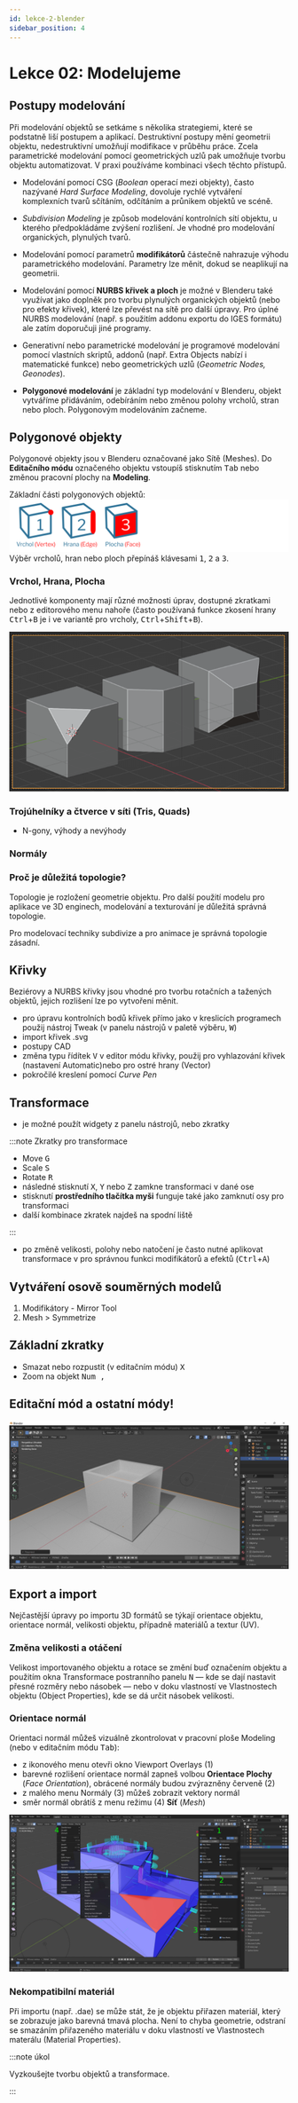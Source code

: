 ```yaml
---
id: lekce-2-blender
sidebar_position: 4
---
```


# Lekce 02: Modelujeme
## Postupy modelování
Při modelování objektů se setkáme s několika strategiemi, které se podstatně liší postupem a aplikací. Destruktivní postupy mění geometrii objektu, nedestruktivní umožňují modifikace v průběhu práce. Zcela parametrické modelování pomocí geometrických uzlů pak umožňuje tvorbu objektu automatizovat. V praxi používáme kombinaci všech těchto přístupů.

- Modelování pomocí CSG (*Boolean* operací mezi objekty), často nazývané *Hard Surface Modeling*, dovoluje rychlé vytváření komplexních tvarů sčítáním, odčítáním a průnikem objektů ve scéně.

- *Subdivision Modeling* je způsob modelování kontrolních sítí objektu, u kterého předpokládáme zvýšení rozlišení. Je vhodné pro modelování organických, plynulých tvarů.

- Modelování pomocí parametrů **modifikátorů** částečně nahrazuje výhodu parametrického modelování. Parametry lze měnit, dokud se neaplikují na geometrii.

- Modelování pomocí **NURBS křivek a ploch** je možné v Blenderu také využívat jako doplněk pro tvorbu plynulých organických objektů (nebo pro efekty křivek), které lze převést na sítě pro další úpravy. Pro úplné NURBS modelování (např. s použitím addonu exportu do IGES formátu) ale zatím doporučuji jiné programy.

- Generativní nebo parametrické modelování je programové modelování pomocí vlastních skriptů, addonů (např. Extra Objects nabízí i matematické funkce) nebo geometrických uzlů (*Geometric Nodes, Geonodes*).

- **Polygonové modelování** je základní typ modelování v Blenderu, objekt vytváříme přidáváním, odebíráním nebo změnou polohy vrcholů, stran nebo ploch. Polygonovým modelováním začneme.

## Polygonové objekty
Polygonové objekty jsou v Blenderu označované jako Sítě (Meshes).
Do **Editačního módu** označeného objektu vstoupíš stisknutím <kbd>Tab</kbd> nebo změnou pracovní plochy na **Modeling**.

Základní části polygonových objektů:
![image](../img/blender01-edit.svg)
Výběr vrcholů, hran nebo ploch přepínáš klávesami <kbd>1</kbd>, <kbd>2</kbd> a <kbd>3</kbd>.

### Vrchol, Hrana, Plocha
Jednotlivé komponenty mají různé možnosti úprav, dostupné zkratkami nebo z editorového menu nahoře (často používaná funkce zkosení hrany <kbd>Ctrl</kbd>+<kbd>B</kbd> je i ve variantě pro vrcholy, <kbd>Ctrl</kbd>+<kbd>Shift</kbd>+<kbd>B</kbd>).

![Blender vertex bevel](./images/blender-bevel-vertex.png 'Beveling of vertex, edges, and faces in Blender')


### Trojúhelníky a čtverce v síti (Tris, Quads)
- N-gony, výhody a nevýhody
### Normály


### Proč je důležitá topologie?
Topologie je rozložení geometrie objektu. Pro další použití modelu pro aplikace ve 3D enginech, modelování a texturování je důležitá správná topologie.

Pro modelovací techniky subdivize a pro animace je správná topologie zásadní.

## Křivky
Beziérovy a NURBS křivky jsou vhodné pro tvorbu rotačních a tažených objektů, jejich rozlišení lze po vytvoření měnit.

- pro úpravu kontrolních bodů křivek přímo jako v kreslicích programech použij nástroj Tweak (v panelu nástrojů v paletě výběru, <kbd>W</kbd>)
- import křivek .svg
- postupy CAD
- změna typu řídítek <kbd>V</kbd> v editor módu křivky, použij pro vyhlazování křivek (nastavení Automatic)nebo pro ostré hrany (Vector)
- pokročilé kreslení pomocí *Curve Pen*
## Transformace
- je možné použít widgety z panelu nástrojů, nebo zkratky

:::note Zkratky pro transformace

- Move <kbd>G</kbd>
- Scale <kbd>S</kbd>
- Rotate <kbd>R</kbd>
- následné stisknutí <kbd>X</kbd>, <kbd>Y</kbd> nebo <kbd>Z</kbd> zamkne transformaci v dané ose
- stisknutí **prostředního tlačítka myši** funguje také jako zamknutí osy pro transformaci
- další kombinace zkratek najdeš na spodní liště

:::

- po změně velikosti, polohy nebo natočení je často nutné aplikovat transformace v pro správnou funkci modifikátorů a efektů (<kbd>Ctrl</kbd>+<kbd>A</kbd>)
## Vytváření osově souměrných modelů
1. Modifikátory - Mirror Tool
2. Mesh > Symmetrize


## Základní zkratky

- Smazat nebo rozpustit (v editačním módu) <kbd>X</kbd>
- Zoom na objekt <kbd>Num ,</kbd>

## Editační mód a ostatní módy!

![image](./images/blender-screen.png)


## Export a import
Nejčastější úpravy po importu 3D formátů se týkají orientace objektu, orientace normál, velikosti objektu, případně materiálů a textur (UV).

### Změna velikosti a otáčení
Velikost importovaného objektu a rotace se změní buď označením objektu a použitím okna Transformace postranního panelu <kbd>N</kbd> — kde se dají nastavit přesné rozměry nebo násobek — nebo v doku vlastností ve Vlastnostech objektu (Object Properties), kde se dá určit násobek velikosti.

### Orientace normál
Orientaci normál můžeš vizuálně zkontrolovat v pracovní ploše Modeling (nebo v editačním módu <kbd>Tab</kbd>):

- z ikonového menu otevři okno Viewport Overlays (1)
- barevné rozlišení orientace normál zapneš volbou **Orientace Plochy** (*Face Orientation*), obrácené normály budou zvýrazněny červeně (2)
- z malého menu Normály (3) můžeš zobrazit vektory normál
- směr normál obrátíš z menu režimu (4) **Síť** (*Mesh*)

![image](./images/blender-normals.jpg)

### Nekompatibilní materiál
Při importu (např. .dae) se může stát, že je objektu přiřazen materiál, který se zobrazuje jako barevná tmavá plocha. Není to chyba geometrie, odstraní se smazáním přiřazeného materiálu v doku vlastností ve Vlastnostech materálu (Material Properties).

:::note úkol

Vyzkoušejte tvorbu objektů a transformace.

:::
